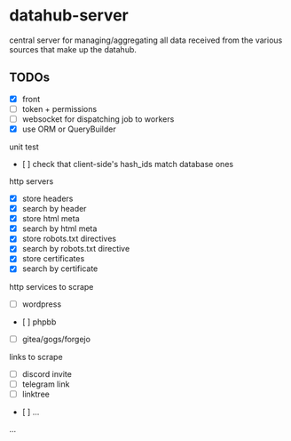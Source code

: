 # datahub-server

central server for managing/aggregating all data received from the various sources that make up the datahub.

## TODOs

- [X] front
- [ ] token + permissions
- [ ] websocket for dispatching job to workers
- [X] use ORM or QueryBuilder

unit test
- [ ] check that client-side's hash_ids match database ones

http servers

- [X] store headers
- [X] search by header
- [X] store html meta
- [X] search by html meta
- [X] store robots.txt directives
- [X] search by robots.txt directive
- [X] store certificates
- [X] search by certificate

http services to scrape

- [ ] wordpress
- [ ] phpbb
- [ ] gitea/gogs/forgejo

links to scrape

- [ ] discord invite
- [ ] telegram link
- [ ] linktree
- [ ] ...

...